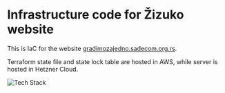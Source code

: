 # Infrastructure code for Žizuko website

This is IaC for the website [gradimozajedno.sadecom.org.rs](https://gradimozajedno.sadecom.org.rs).

Terraform state file and state lock table are hosted in AWS, while server is hosted in Hetzner Cloud.

<img align="center" src="https://github-readme-tech-stack.vercel.app/api/cards?title=Tech%20Stack&align=center&titleAlign=center&showBorder=false&lineCount=3&theme=github_dark&hideBg=true&line1=Terraform,Terraform,7B42BC;AmazonAWS,AWS,232F3E;Hetzner,Hetzner,D50C2D;&line2=Ubuntu,Ubuntu,E95420;NGINX,NGINX,009639;LetsEncrypt,Let's%20Encrypt,003A70;&line3=.NET,.NET,512BD4;MicrosoftSQLServer,MS%20SQL%20Server,CC2927;Umbraco,Umbraco,3544B1;" alt="Tech Stack" />